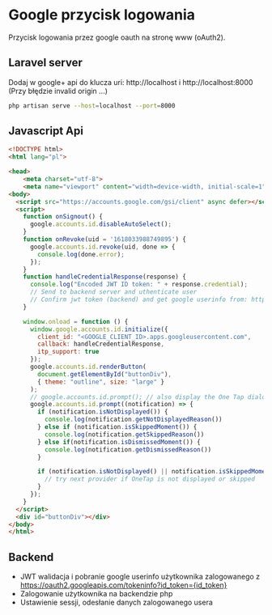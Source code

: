 # Google przycisk logowania
Przycisk logowania przez google oauth na stronę www (oAuth2).

## Laravel server

Dodaj w google+ api do klucza uri: http://localhost i http://localhost:8000 (Przy błędzie invalid origin ...)

```sh
php artisan serve --host=localhost --port=8000
```

## Javascript Api

```html
<!DOCTYPE html>
<html lang="pl">

<head>
	<meta charset="utf-8">
	<meta name="viewport" content="width=device-width, initial-scale=1"></meta>
<body>
  <script src="https://accounts.google.com/gsi/client" async defer></script>
  <script>		
    function onSignout() {
      google.accounts.id.disableAutoSelect();
    }
    function onRevoke(uid = '1618033988749895') {
      google.accounts.id.revoke(uid, done => {
        console.log(done.error);
      });
    }
    function handleCredentialResponse(response) {
      console.log("Encoded JWT ID token: " + response.credential);
      // Send to backend server and uthenticate user
      // Confirm jwt token (backend) and get google userinfo from: https://oauth2.googleapis.com/tokeninfo?id_token={id_token}
    }

    window.onload = function () {
      window.google.accounts.id.initialize({
        client_id: "<GOOGLE_CLIENT_ID>.apps.googleusercontent.com",
        callback: handleCredentialResponse,
        itp_support: true
      });
      google.accounts.id.renderButton(
        document.getElementById("buttonDiv"),
        { theme: "outline", size: "large" }
      );
      // google.accounts.id.prompt(); // also display the One Tap dialog
      google.accounts.id.prompt((notification) => {
        if (notification.isNotDisplayed()) {
          console.log(notification.getNotDisplayedReason())
        } else if (notification.isSkippedMoment()) {
          console.log(notification.getSkippedReason())
        } else if(notification.isDismissedMoment()) {
          console.log(notification.getDismissedReason())
        }

        if (notification.isNotDisplayed() || notification.isSkippedMoment()) {
          // try next provider if OneTap is not displayed or skipped
        }
      });
    }
  </script>
  <div id="buttonDiv"></div>
</body>
</html>
```

## Backend

- JWT walidacja i pobranie google userinfo użytkownika zalogowanego z <https://oauth2.googleapis.com/tokeninfo?id_token={id_token}>
- Zalogowanie użytkownika na backendzie php
- Ustawienie sessji, odesłanie danych zalogowanego usera
